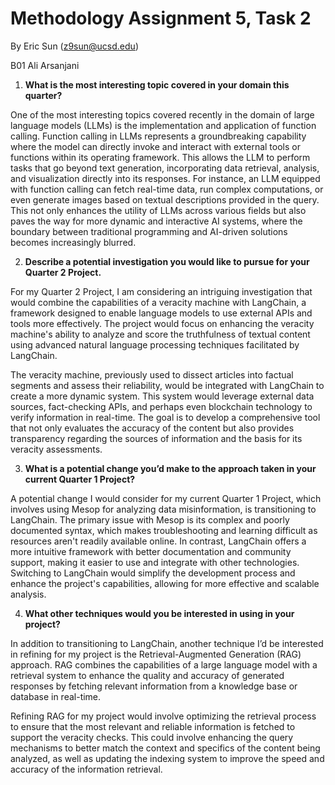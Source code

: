 # Methodology Assignment 5, Task 2

By Eric Sun (z9sun@ucsd.edu)

B01 Ali Arsanjani

1. **What is the most interesting topic covered in your domain this quarter?**

One of the most interesting topics covered recently in the domain of large language models (LLMs) is the implementation and application of function calling. Function calling in LLMs represents a groundbreaking capability where the model can directly invoke and interact with external tools or functions within its operating framework. This allows the LLM to perform tasks that go beyond text generation, incorporating data retrieval, analysis, and visualization directly into its responses. For instance, an LLM equipped with function calling can fetch real-time data, run complex computations, or even generate images based on textual descriptions provided in the query. This not only enhances the utility of LLMs across various fields but also paves the way for more dynamic and interactive AI systems, where the boundary between traditional programming and AI-driven solutions becomes increasingly blurred.

2. **Describe a potential investigation you would like to pursue for your Quarter 2 Project.**

For my Quarter 2 Project, I am considering an intriguing investigation that would combine the capabilities of a veracity machine with LangChain, a framework designed to enable language models to use external APIs and tools more effectively. The project would focus on enhancing the veracity machine's ability to analyze and score the truthfulness of textual content using advanced natural language processing techniques facilitated by LangChain.

The veracity machine, previously used to dissect articles into factual segments and assess their reliability, would be integrated with LangChain to create a more dynamic system. This system would leverage external data sources, fact-checking APIs, and perhaps even blockchain technology to verify information in real-time. The goal is to develop a comprehensive tool that not only evaluates the accuracy of the content but also provides transparency regarding the sources of information and the basis for its veracity assessments.

3. **What is a potential change you’d make to the approach taken in your current Quarter 1 Project?**


A potential change I would consider for my current Quarter 1 Project, which involves using Mesop for analyzing data misinformation, is transitioning to LangChain. The primary issue with Mesop is its complex and poorly documented syntax, which makes troubleshooting and learning difficult as resources aren't readily available online. In contrast, LangChain offers a more intuitive framework with better documentation and community support, making it easier to use and integrate with other technologies. Switching to LangChain would simplify the development process and enhance the project's capabilities, allowing for more effective and scalable analysis.

4. **What other techniques would you be interested in using in your project?**

In addition to transitioning to LangChain, another technique I’d be interested in refining for my project is the Retrieval-Augmented Generation (RAG) approach. RAG combines the capabilities of a large language model with a retrieval system to enhance the quality and accuracy of generated responses by fetching relevant information from a knowledge base or database in real-time.

Refining RAG for my project would involve optimizing the retrieval process to ensure that the most relevant and reliable information is fetched to support the veracity checks. This could involve enhancing the query mechanisms to better match the context and specifics of the content being analyzed, as well as updating the indexing system to improve the speed and accuracy of the information retrieval.
